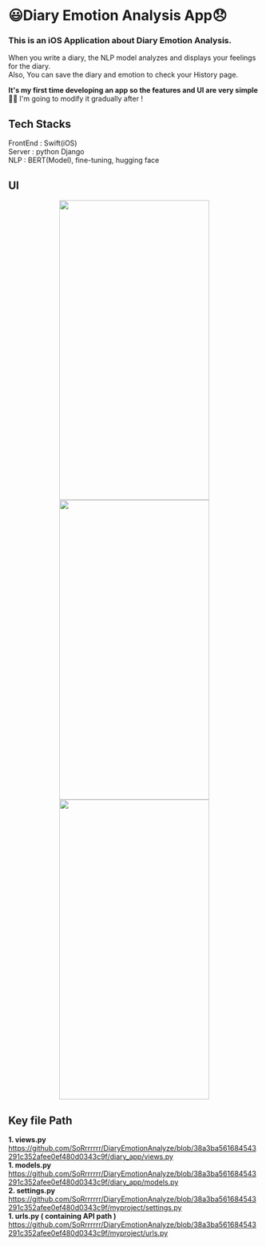 <!-- 들어가야 하는 내용 
      프로젝트명, app이 무엇을 하는지, 왜 그 기술을 사용했는지, 당면한 문제나 나중에 추가하고 싶은 기능이 있는지, 프로젝트 설치 및 실행 방법 -->
# 😃Diary Emotion Analysis App😞
### This is an iOS Application about Diary Emotion Analysis.<br>
When you write a diary, the NLP model analyzes and displays your feelings for the diary. <br>
Also, You can save the diary and emotion to check your History page. <br>

**It's my first time developing an app so the features and UI are very simple 🥲😅**
I'm going to modify it gradually after !

## Tech Stacks
FrontEnd : Swift(iOS) <br>
Server : python Django <br>
NLP : BERT(Model), fine-tuning, hugging face

## UI
<!-- 바꾼 모델은 맘에 안드므로 일단 이미지 이걸로 해두고 다음에 수정하기 -->
<p align="center">
<img src="https://github.com/user-attachments/assets/d5e69142-f34b-439e-81c7-08b97d3fbb36" width="300" height="600"/>
<img src="https://github.com/user-attachments/assets/3a98249f-05ed-4737-9826-fe6e9711d3c5" width="300" height="600"/>
<img src="https://github.com/user-attachments/assets/671a6e35-e176-4a65-a84f-26debf25b426" width="300" height="600"/>
</p>

## Key file Path
**1. views.py** 
https://github.com/SoRrrrrrr/DiaryEmotionAnalyze/blob/38a3ba561684543291c352afee0ef480d0343c9f/diary_app/views.py <br>
**1. models.py** 
https://github.com/SoRrrrrrr/DiaryEmotionAnalyze/blob/38a3ba561684543291c352afee0ef480d0343c9f/diary_app/models.py <br>
**2. settings.py**
https://github.com/SoRrrrrrr/DiaryEmotionAnalyze/blob/38a3ba561684543291c352afee0ef480d0343c9f/myproject/settings.py <br>
**1. urls.py ( containing API path )** 
https://github.com/SoRrrrrrr/DiaryEmotionAnalyze/blob/38a3ba561684543291c352afee0ef480d0343c9f/myproject/urls.py <br>
